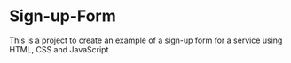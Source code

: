 # Sign-up-Form

This is a project to create an example of a sign-up form for a service using HTML, CSS and JavaScript
